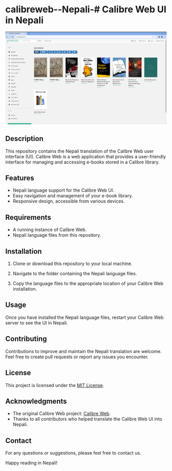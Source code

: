 # calibreweb--Nepali-# Calibre Web UI in Nepali

![Calibre Web UI in Nepali](calibreweb_nepali_screenshot.png)
## Description
This repository contains the Nepali translation of the Calibre Web user interface (UI). Calibre Web is a web application that provides a user-friendly interface for managing and accessing e-books stored in a Calibre library.

## Features
- Nepali language support for the Calibre Web UI.
- Easy navigation and management of your e-book library.
- Responsive design, accessible from various devices.

## Requirements
- A running instance of Calibre Web.
- Nepali language files from this repository.

## Installation
1. Clone or download this repository to your local machine.

2. Navigate to the folder containing the Nepali language files.

3. Copy the language files to the appropriate location of your Calibre Web installation.

## Usage
Once you have installed the Nepali language files, restart your Calibre Web server to see the UI in Nepali.

## Contributing
Contributions to improve and maintain the Nepali translation are welcome. Feel free to create pull requests or report any issues you encounter.

## License
This project is licensed under the [MIT License](LICENSE).

## Acknowledgments
- The original Calibre Web project: [Calibre Web](https://github.com/janeczku/calibre-web).
- Thanks to all contributors who helped translate the Calibre Web UI into Nepali.

## Contact
For any questions or suggestions, please feel free to contact us.

Happy reading in Nepali!
